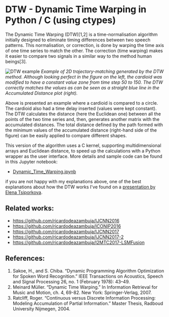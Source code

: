 # DTW - Dynamic Time Warping in Python / C (using ctypes)
The Dynamic Time Warping (DTW)[1,2] is a time-normalisation algorithm initially designed to eliminate timing differences between two speech patterns. This normalisation, or correction, is done by warping the time axis of one time series to match the other. The  correction (time warping) makes it easier to compare two signals in a similar way to the method human beings[3].

![DTW example](https://github.com/ricardodeazambuja/DTW/blob/master/dtw_cardioid.png)
*Example of 2D trajectory-matching generated by the DTW method. Although looking perfect in the figure on the left, the cardioid was modified to have a constant value zone from time step $50$ to $150$. The DTW correctly matches the values as can be seen as a straight blue line in the Accumulated Distance plot (right).*

Above is presented an example where a cardioid is compared to a circle. The cardioid also had a time delay inserted (values were kept constant). The DTW calculates the distance (here the Euclidean one) between all the points of the two time series and, then, generates another matrix with the accumulated distances. The total distance defined by the path formed with the minimum values of the accumulated distance (right-hand side of the figure) can be easily applied to compare different shapes. 


This version of the algorithm uses a C kernel, supporting multidimensional arrays and Euclidean distance, to speed up the calculations with a Python wrapper as the user interface. More details and sample code can be found in this Jupyter notebook:  
- [Dynamic_Time_Warping.ipynb](https://github.com/ricardodeazambuja/DTW/blob/master/Dynamic_Time_Warping.ipynb)

if you are not happy with my explanations above, one of the best explanations about how the DTW works I've found on a [presentation by Elena Tsiporkova](http://www.mathcs.emory.edu/~lxiong/cs730_s13/share/slides/searching_sigkdd2012_DTW.pdf).

## Related works:  
- https://github.com/ricardodeazambuja/IJCNN2016  
- https://github.com/ricardodeazambuja/ICONIP2016  
- https://github.com/ricardodeazambuja/IJCNN2017
- https://github.com/ricardodeazambuja/IJCNN2017-2  
- https://github.com/ricardodeazambuja/I2MTC2017-LSMFusion


## References:
1. Sakoe, H., and S. Chiba. “Dynamic Programming Algorithm Optimization for Spoken Word Recognition.” IEEE Transactions on Acoustics, Speech and Signal Processing 26, no. 1 (February 1978): 43–49.
2. Meinard Müller. “Dynamic Time Warping.” In Information Retrieval for Music and Motion, ch. 4, 69-82. New York: Springer-Verlag, 2007.
3. Ratcliff, Roger. “Continuous versus Discrete Information Processing: Modeling Accumulation of Partial Information.” Master Thesis, Radboud University Nijmegen, 2004.

